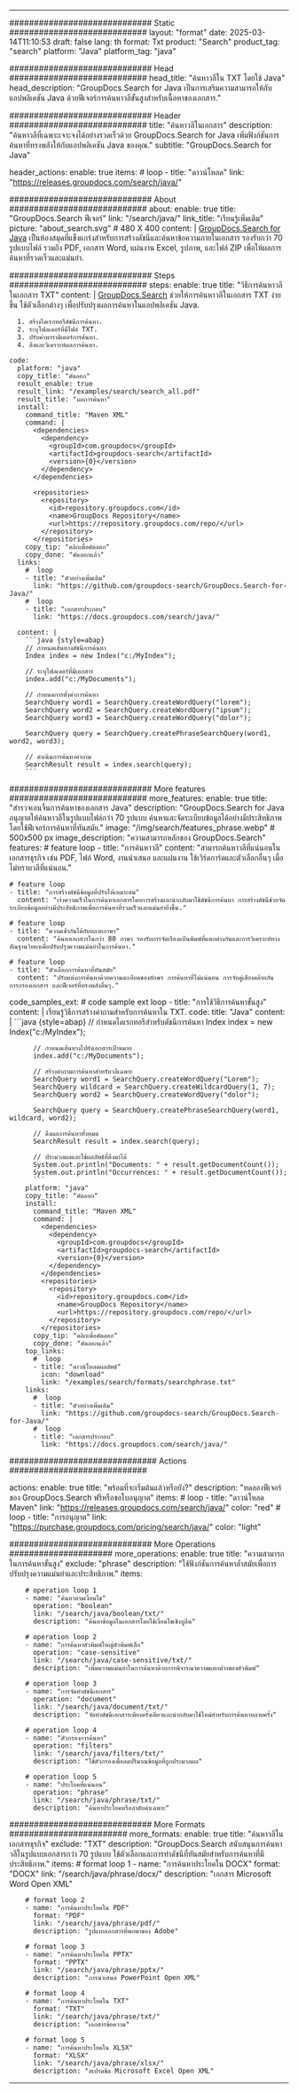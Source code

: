
---
############################# Static ############################
layout: "format"
date:  2025-03-14T11:10:53
draft: false
lang: th
format: Txt
product: "Search"
product_tag: "search"
platform: "Java"
platform_tag: "java"

############################# Head ############################
head_title: "ค้นหาวลีใน TXT โดยใช้ Java"
head_description: "GroupDocs.Search for Java เป็นการเสริมความสามารถให้กับแอปพลิเคชัน Java ด้วยฟีเจอร์การค้นหาวลีขั้นสูงสำหรับเนื้อหาของเอกสาร."

############################# Header ############################
title: "ค้นหาวลีในเอกสาร" 
description: "ค้นหาวลีที่เฉพาะเจาะจงได้อย่างรวดเร็วด้วย GroupDocs.Search for Java เพิ่มฟังก์ชันการค้นหาที่ทรงพลังให้กับแอปพลิเคชัน Java ของคุณ."
subtitle: "GroupDocs.Search for Java" 

header_actions:
  enable: true
  items:
    #  loop
    - title: "ดาวน์โหลด"
      link: "https://releases.groupdocs.com/search/java/"
      
############################# About ############################
about:
    enable: true
    title: "GroupDocs.Search ฟีเจอร์"
    link: "/search/java/"
    link_title: "เรียนรู้เพิ่มเติม"
    picture: "about_search.svg" # 480 X 400
    content: |
       [GroupDocs.Search for Java](/search/java/) เป็นห้องสมุดที่แข็งแกร่งสำหรับการสร้างดัชนีและค้นหาข้อความภายในเอกสาร รองรับกว่า 70 รูปแบบไฟล์ รวมถึง PDF, เอกสาร Word, แผ่นงาน Excel, รูปภาพ, และไฟล์ ZIP เพื่อให้ผลการค้นหาที่รวดเร็วและแม่นยำ.

############################# Steps ############################
steps:
    enable: true
    title: "วิธีการค้นหาวลีในเอกสาร TXT"
    content: |
      [GroupDocs.Search](/search/java/) ช่วยให้การค้นหาวลีในเอกสาร TXT ง่ายขึ้น ใช้ตัวเลือกต่างๆ เพื่อปรับปรุงผลการค้นหาในแอปพลิเคชัน Java.
      
      1. สร้างไดเรกทอรีดัชนีการค้นหา.
      2. ระบุโฟลเดอร์ที่มีไฟล์ TXT.
      3. ปรับค่าพารามิเตอร์การค้นหา.
      4. ดึงและวิเคราะห์ผลการค้นหา.
   
    code:
      platform: "java"
      copy_title: "คัดลอก"
      result_enable: true
      result_link: "/examples/search/search_all.pdf"
      result_title: "ผลการค้นหา"
      install:
        command_title: "Maven XML"
        command: |
          <dependencies>
            <dependency>
              <groupId>com.groupdocs</groupId>
              <artifactId>groupdocs-search</artifactId>
              <version>{0}</version>
            </dependency>
          </dependencies>

          <repositories>
            <repository>
              <id>repository.groupdocs.com</id>
              <name>GroupDocs Repository</name>
              <url>https://repository.groupdocs.com/repo/</url>
            </repository>
          </repositories>
        copy_tip: "คลิกเพื่อคัดลอก"
        copy_done: "คัดลอกแล้ว"
      links:
        #  loop
        - title: "ตัวอย่างเพิ่มเติม"
          link: "https://github.com/groupdocs-search/GroupDocs.Search-for-Java/"
        #  loop
        - title: "เอกสารประกอบ"
          link: "https://docs.groupdocs.com/search/java/"
          
      content: |
        ```java {style=abap}
        // กำหนดเส้นทางดัชนีการค้นหา
        Index index = new Index("c:/MyIndex");

        // ระบุโฟลเดอร์ที่มีเอกสาร
        index.add("c:/MyDocuments");

        // กำหนดการตั้งค่าการค้นหา
        SearchQuery word1 = SearchQuery.createWordQuery("lorem");
        SearchQuery word2 = SearchQuery.createWordQuery("ipsum");
        SearchQuery word3 = SearchQuery.createWordQuery("dolor");

        SearchQuery query = SearchQuery.createPhraseSearchQuery(word1, word2, word3);
        
        // ดำเนินการค้นหาคำถาม
        SearchResult result = index.search(query);
        ```            

############################# More features ############################
more_features:
  enable: true
  title: "สำรวจเอนจิ้นการค้นหาของเอกสาร Java"
  description: "GroupDocs.Search for Java อนุญาตให้ค้นหาวลีในรูปแบบไฟล์กว่า 70 รูปแบบ ค้นหาและจัดระเบียบข้อมูลได้อย่างมีประสิทธิภาพโดยใช้ฟีเจอร์การค้นหาที่ทันสมัย."
  image: "/img/search/features_phrase.webp" # 500x500 px
  image_description: "ความสามารถหลักของ GroupDocs.Search"
  features:
    # feature loop
    - title: "การค้นหาวลี"
      content: "สามารถค้นหาวลีที่แน่นอนในเอกสารธุรกิจ เช่น PDF, ไฟล์ Word, งานนำเสนอ และแผ่นงาน ใช้เวิร์ดการ์ดและตัวเลือกอื่นๆ เมื่อไม่ทราบวลีที่แน่นอน."

    # feature loop
    - title: "การสร้างดัชนีข้อมูลที่ปรับให้เหมาะสม"
      content: "เร่งความเร็วในการค้นหาเอกสารโดยการสร้างและนำกลับมาใช้ดัชนีการค้นหา การสร้างดัชนีช่วยจัดระเบียบข้อมูลอย่างมีประสิทธิภาพเพื่อการค้นหาที่รวดเร็วและแม่นยำยิ่งขึ้น."

    # feature loop
    - title: "ความเข้ากันได้กับหลายภาษา"
      content: "ค้นหาเอกสารในกว่า 80 ภาษา รองรับการจัดเรียงแป้นพิมพ์ที่แตกต่างกันและการวิเคราะห์ทางสัณฐานวิทยาเพื่อปรับปรุงความแม่นยำในการค้นหา."

    # feature loop
    - title: "ตัวเลือกการค้นหาที่ทันสมัย"
      content: "ปรับแต่งการค้นหาด้วยความละเอียดของอักษร การค้นหาที่ไม่แน่นอน การจับคู่เสียงคล้ายกัน การกรองเอกสาร และฟีเจอร์ที่ทรงพลังอื่นๆ."
      
  code_samples_ext:
    # code sample ext loop
    - title: "การใช้วิธีการค้นหาขั้นสูง"
      content: |
        เรียนรู้วิธีการสร้างคำถามสำหรับการค้นหาใน TXT.
      code:
        title: "Java"
        content: |
          ```java {style=abap}
          // กำหนดไดเรกทอรีสำหรับดัชนีการค้นหา
          Index index = new Index("c:/MyIndex");
              
          // กำหนดเส้นทางไปยังเอกสารเป้าหมาย
          index.add("c:/MyDocuments");

          // สร้างคำถามการค้นหาสำหรับวลีเฉพาะ
          SearchQuery word1 = SearchQuery.createWordQuery("Lorem");
          SearchQuery wildcard = SearchQuery.createWildcardQuery(1, 7);
          SearchQuery word2 = SearchQuery.createWordQuery("dolor");

          SearchQuery query = SearchQuery.createPhraseSearchQuery(word1, wildcard, word2);

          // ดึงผลการค้นหาทั้งหมด
          SearchResult result = index.search(query);
          
          // ประมวลผลและใช้ผลลัพธ์ที่ดึงมาได้
          System.out.println("Documents: " + result.getDocumentCount());
          System.out.println("Occurrences: " + result.getDocumentCount());
          ```
        platform: "java"
        copy_title: "คัดลอก"
        install:
          command_title: "Maven XML"
          command: |
            <dependencies>
              <dependency>
                <groupId>com.groupdocs</groupId>
                <artifactId>groupdocs-search</artifactId>
                <version>{0}</version>
              </dependency>
            </dependencies>
            <repositories>
              <repository>
                <id>repository.groupdocs.com</id>
                <name>GroupDocs Repository</name>
                <url>https://repository.groupdocs.com/repo/</url>
              </repository>
            </repositories>
          copy_tip: "คลิกเพื่อคัดลอก"
          copy_done: "คัดลอกแล้ว"
        top_links:
          #  loop
          - title: "ดาวน์โหลดผลลัพธ์"
            icon: "download"
            link: "/examples/search/formats/searchphrase.txt"
        links:
          #  loop
          - title: "ตัวอย่างเพิ่มเติม"
            link: "https://github.com/groupdocs-search/GroupDocs.Search-for-Java/"
          #  loop
          - title: "เอกสารประกอบ"
            link: "https://docs.groupdocs.com/search/java/"
            

            


############################## Actions ############################

actions:
  enable: true
  title: "พร้อมที่จะเริ่มต้นแล้วหรือยัง?"
  description: "ทดลองฟีเจอร์ของ GroupDocs.Search ฟรีหรือขอใบอนุญาต"
  items:
    #  loop
    - title: "ดาวน์โหลด Maven"
      link: "https://releases.groupdocs.com/search/java/"
      color: "red"
        #  loop
    - title: "การอนุญาต"
      link: "https://purchase.groupdocs.com/pricing/search/java/"
      color: "light"


############################# More Operations #####################
more_operations:
    enable: true
    title: "ความสามารถในการค้นหาขั้นสูง"
    exclude: "phrase"
    description: "ใช้ฟังก์ชันการค้นหาล้ำสมัยเพื่อการปรับปรุงความแม่นยำและประสิทธิภาพ."
    items: 
          
        # operation loop 1
        - name: "ค้นหาตามเงื่อนไข"
          operation: "boolean"
          link: "/search/java/boolean/txt/"
          description: "ค้นหาข้อมูลในเอกสารโดยใช้เงื่อนไขเชิงบูลีน"

        # operation loop 2
        - name: "การค้นหาตัวพิมพ์ใหญ่ตัวพิมพ์เล็ก"
          operation: "case-sensitive"
          link: "/search/java/case-sensitive/txt/"
          description: "เพิ่มความแม่นยำในการค้นหาด้วยการพิจารณาความแตกต่างของตัวพิมพ์"

        # operation loop 3
        - name: "การจัดทำดัชนีเอกสาร"
          operation: "document"
          link: "/search/java/document/txt/"
          description: "จัดทำดัชนีเอกสารเพียงครั้งเดียวและนำกลับมาใช้ใหม่สำหรับการค้นหาหลายครั้ง"

        # operation loop 4
        - name: "ตัวกรองการค้นหา"
          operation: "filters"
          link: "/search/java/filters/txt/"
          description: "ใช้ตัวกรองเพื่อลดปริมาณข้อมูลที่ถูกประมวลผล"

        # operation loop 5
        - name: "ประโยคที่แน่นอน"
          operation: "phrase"
          link: "/search/java/phrase/txt/"
          description: "ค้นหาประโยคหรือลำดับคำเฉพาะ"
          
        
          
############################# More Formats ########################
more_formats:
    enable: true
    title: "ค้นหาวลีในเอกสารธุรกิจ"
    exclude: "TXT"
    description: "GroupDocs.Search สนับสนุนการค้นหาวลีในรูปแบบเอกสารกว่า 70 รูปแบบ ใช้ตัวเลือกและการทำดัชนีที่ทันสมัยสำหรับการค้นหาที่มีประสิทธิภาพ."
    items: 
        # format loop 1
        - name: "การค้นหาประโยคใน DOCX"
          format: "DOCX"
          link: "/search/java/phrase/docx/"
          description: "เอกสาร Microsoft Word Open XML"
          
        # format loop 2
        - name: "การค้นหาประโยคใน PDF"
          format: "PDF"
          link: "/search/java/phrase/pdf/"
          description: "รูปแบบเอกสารที่พกพาของ Adobe"
          
        # format loop 3
        - name: "การค้นหาประโยคใน PPTX"
          format: "PPTX"
          link: "/search/java/phrase/pptx/"
          description: "การนำเสนอ PowerPoint Open XML"

        # format loop 4
        - name: "การค้นหาประโยคใน TXT"
          format: "TXT"
          link: "/search/java/phrase/txt/"
          description: "เอกสารข้อความ"
          
        # format loop 5
        - name: "การค้นหาประโยคใน XLSX"
          format: "XLSX"
          link: "/search/java/phrase/xlsx/"
          description: "สเปรดชีต Microsoft Excel Open XML"
  

---